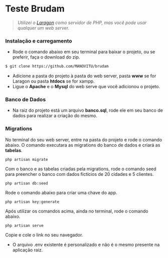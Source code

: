 # Teste Brudam


> *Utilizei o [Laragon](https://laragon.org/download/index.html) como servidor de PHP, mas você pode usar qualquer um web server.*

### Instalação e carregamento

* Rode o comando abaixo em seu terminal para baixar o projeto, ou se preferir, faça o download do zip.
```bash
$ git clone https://github.com/MANOVITU/brudam
```
* Adicione a pasta do projeto à pasta do web server, pasta **www** se for Laragon ou pasta **htdocs** se for xampp.
* Ligue o **Apache** e o **Mysql** do web serve que você adicionou o projeto.

### Banco de Dados

* Na raiz do projeto está um arquivo **banco.sql**, rode ele em seu banco de dados para realizar a criação do mesmo.

### Migrations

No terminal do seu web server, entre na pasta do projeto e rode o comando abaixo. O comando executara as migrations do banco de dados e criará as **tabelas**.

```
php artisan migrate
```
Com o banco e as tabelas criadas pela migrations, rode o comando seed para preencher o banco com dados fictícios de 20 cidades e 5 clientes.

```
php artisan db:seed
```

Rode o comando abaixo para criar uma chave do app.

```
php artisan key:generate
```

Após utilizar os comandos acima, ainda no terminal, rode o comando abaixo.

```
php artisan serve
```

Copie e cole o link no seu navegador.

* O arquivo .env existente é personalizado e não é o mesmo presente na aplicação raiz.

<!--
 ____                 _
| __ ) _ __ _   _  __| | __ _ _ __ ___
|  _ \| '__| | | |/ _` |/ _` | '_ ` _ \
| |_) | |  | |_| | (_| | (_| | | | | | |
|____/|_|   \__,_|\__,_|\__,_|_| |_| |_|
 -->
